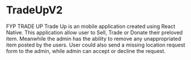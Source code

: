 # TradeUpV2
FYP TRADE UP
Trade Up is an mobile application created using React Native.
This application allow user to Sell, Trade or Donate their preloved item.
Meanwhile the admin has the ability to remove any unappropriated item posted by the users.
User could also send a missing location request form to the admin, while admin can accept or decline the request.
